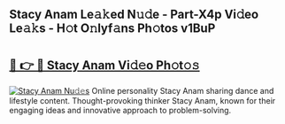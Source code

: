 ## Stacy Anam Le𝚊𝚔ed N𝚞𝚍e - Part-X4p Vi𝚍eo Le𝚊𝚔s - H𝚘t O𝚗lyf𝚊ns Ph𝚘tos v1BuP

# <h2><a href="http://hf46cxk.feru.top/?c=Stacy+Anam">🔗 👉 🔴 Stacy Anam Vi𝚍𝚎o Ph𝚘t𝚘𝚜</a></h2>

[![Stacy Anam Nu𝚍𝚎s](https://i.imgur.com/0TWrTi3.gif)](http://hf46cxk.feru.top/?c=Stacy+Anam)
Online personality Stacy Anam sharing dance and lifestyle content. Thought-provoking thinker Stacy Anam, known for their engaging ideas and innovative approach to problem-solving. 
